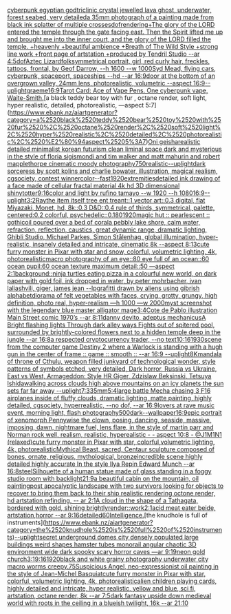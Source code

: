 [cyberpunk egyptian god](https://www.ebank.nz/aiartgenerator?category=cyberpunk%2520egyptian%2520god)[triclinic crystal jewelled lava ghost, underwater, forest seabed, very detailed](https://www.ebank.nz/aiartgenerator?category=triclinic%2520crystal%2520jewelled%2520lava%2520ghost%2C%2520underwater%2C%2520forest%2520seabed%2C%2520very%2520detailed)[a 35mm photograph of a painting made from black ink splatter of multiple crosses](https://www.ebank.nz/aiartgenerator?category=a%252035mm%2520photograph%2520of%2520a%2520painting%2520made%2520from%2520black%2520ink%2520splatter%2520of%2520multiple%2520crosses)[dof](https://www.ebank.nz/aiartgenerator?category=dof)[rendering](https://www.ebank.nz/aiartgenerator?category=rendering)[+The glory of the LORD entered the temple through the gate facing east. Then the Spirit lifted me up and brought me into the inner court, and the glory of the LORD filled the temple. +heavenly +beautiful ambience +Breath of The Wild Style +strong line work +front page of artstation +produced by Tendril Studio --ar 4:5](https://www.ebank.nz/aiartgenerator?category=%2BThe%2520glory%2520of%2520the%2520LORD%2520entered%2520the%2520temple%2520through%2520the%2520gate%2520facing%2520east.%2520Then%2520the%2520Spirit%2520lifted%2520me%2520up%2520and%2520brought%2520me%2520into%2520the%2520inner%2520court%2C%2520and%2520the%2520glory%2520of%2520the%2520LORD%2520filled%2520the%2520temple.%2520%2Bheavenly%2520%2Bbeautiful%2520ambience%2520%2BBreath%2520of%2520The%2520Wild%2520Style%2520%2Bstrong%2520line%2520work%2520%2Bfront%2520page%2520of%2520artstation%2520%2Bproduced%2520by%2520Tendril%2520Studio%2520--ar%25204%3A5)[dof](https://www.ebank.nz/aiartgenerator?category=dof)[Aztec Lizardfolk](https://www.ebank.nz/aiartgenerator?category=Aztec%2520Lizardfolk)[symmetrical portrait, girl, red curly hair, freckles, tattoos, frontal, by Geof Darrow, --h 1600 --w 1000](https://www.ebank.nz/aiartgenerator?category=symmetrical%2520portrait%2C%2520girl%2C%2520red%2520curly%2520hair%2C%2520freckles%2C%2520tattoos%2C%2520frontal%2C%2520by%2520Geof%2520Darrow%2C%2520--h%25201600%2520--w%25201000)[Syd Mead, flying cars, cyberpunk, spaceport, spaceships --hd --ar 16:9](https://www.ebank.nz/aiartgenerator?category=Syd%2520Mead%2C%2520flying%2520cars%2C%2520cyberpunk%2C%2520spaceport%2C%2520spaceships%2520--hd%2520--ar%252016%3A9)[door at the bottom of an overgrown valley, 24mm lens, photorealistic, volumetric --aspect 16:9](https://www.ebank.nz/aiartgenerator?category=door%2520at%2520the%2520bottom%2520of%2520an%2520overgrown%2520valley%2C%252024mm%2520lens%2C%2520photorealistic%2C%2520volumetric%2520--aspect%252016%3A9)[--uplight](https://www.ebank.nz/aiartgenerator?category=--uplight)[graeme](https://www.ebank.nz/aiartgenerator?category=graeme)[16:9](https://www.ebank.nz/aiartgenerator?category=16%3A9)[Tarot Card: Ace of Vape Pens. One cyberpunk vape, Waite-Smith.](https://www.ebank.nz/aiartgenerator?category=Tarot%2520Card%3A%2520Ace%2520of%2520Vape%2520Pens.%2520One%2520cyberpunk%2520vape%2C%2520Waite-Smith.)[a black teddy bear toy with fur , octane render, soft light, hyper realistic, detailed, photorealistic, —aspect 5:7](https://www.ebank.nz/aiartgenerator?category=a%2520black%2520teddy%2520bear%2520toy%2520with%2520fur%2520%2C%2520octane%2520render%2C%2520soft%2520light%2C%2520hyper%2520realistic%2C%2520detailed%2C%2520photorealistic%2C%2520%E2%80%94aspect%25205%3A7)[Oni geisha](https://www.ebank.nz/aiartgenerator?category=Oni%2520geisha)[realistic detailed minimalist korean futurism clean liminal space dark and mysterious in the style of floria sigismondi and tim walker and matt mahurin and robert mapplethorpe cinematic moody photography](https://www.ebank.nz/aiartgenerator?category=realistic%2520detailed%2520minimalist%2520korean%2520futurism%2520clean%2520liminal%2520space%2520dark%2520and%2520mysterious%2520in%2520the%2520style%2520of%2520floria%2520sigismondi%2520and%2520tim%2520walker%2520and%2520matt%2520mahurin%2520and%2520robert%2520mapplethorpe%2520cinematic%2520moody%2520photography)[750](https://www.ebank.nz/aiartgenerator?category=750)[realistic](https://www.ebank.nz/aiartgenerator?category=realistic)[--uplight](https://www.ebank.nz/aiartgenerator?category=--uplight)[dark sorceress by scott kolins and charlie bowater, illustration, magical realism, cgsociety, contest winner](https://www.ebank.nz/aiartgenerator?category=dark%2520sorceress%2520by%2520scott%2520kolins%2520and%2520charlie%2520bowater%2C%2520illustration%2C%2520magical%2520realism%2C%2520cgsociety%2C%2520contest%2520winner)[color](https://www.ebank.nz/aiartgenerator?category=color)[](https://www.ebank.nz/aiartgenerator?category=)[--fast](https://www.ebank.nz/aiartgenerator?category=--fast)[1920](https://www.ebank.nz/aiartgenerator?category=1920)[extremities](https://www.ebank.nz/aiartgenerator?category=extremities)[detailed ink drawing of a face made of cellular fractal material 4k hd 3D dimensional shiny](https://www.ebank.nz/aiartgenerator?category=detailed%2520ink%2520drawing%2520of%2520a%2520face%2520made%2520of%2520cellular%2520fractal%2520material%25204k%2520hd%25203D%2520dimensional%2520shiny)[totter](https://www.ebank.nz/aiartgenerator?category=totter)[9:16](https://www.ebank.nz/aiartgenerator?category=9%3A16)[color and light by rufino tamayo --w 1920 --h 1080](https://www.ebank.nz/aiartgenerator?category=color%2520and%2520light%2520by%2520rufino%2520tamayo%2520--w%25201920%2520--h%25201080)[16:9](https://www.ebank.nz/aiartgenerator?category=16%3A9)[--uplight](https://www.ebank.nz/aiartgenerator?category=--uplight)[3:2](https://www.ebank.nz/aiartgenerator?category=3%3A2)[Ray](https://www.ebank.nz/aiartgenerator?category=Ray)[the item itself tree ent treant::1 vector art::0.3 digital, flat Miyazaki, Monet, hd, 8k::0.3 D&D::0.4 rule of thirds, symmetrical, palette, centered:0.2 colorful, psychedelic::0.1](https://www.ebank.nz/aiartgenerator?category=the%2520item%2520itself%2520tree%2520ent%2520treant%3A%3A1%2520vector%2520art%3A%3A0.3%2520digital%2C%2520flat%2520Miyazaki%2C%2520Monet%2C%2520hd%2C%25208k%3A%3A0.3%2520D%26D%3A%3A0.4%2520rule%2520of%2520thirds%2C%2520symmetrical%2C%2520palette%2C%2520centered%3A0.2%2520colorful%2C%2520psychedelic%3A%3A0.1)[80](https://www.ebank.nz/aiartgenerator?category=80)[1920](https://www.ebank.nz/aiartgenerator?category=1920)[magic hut :: pearlescent :: gothic](https://www.ebank.nz/aiartgenerator?category=magic%2520hut%2520%3A%3A%2520pearlescent%2520%3A%3A%2520gothic)[oil poured over a bed of coral](https://www.ebank.nz/aiartgenerator?category=oil%2520poured%2520over%2520a%2520bed%2520of%2520coral)[a pebbly lake shore, calm water, refraction, reflection, caustics, great dynamic range, dramatic lighting, Ghibli Studio, Michael Parkes, Simon Stålenhag, global illumination, hyper-realistic, insanely detailed and intricate, cinematic 8k --aspect 8:13](https://www.ebank.nz/aiartgenerator?category=a%2520pebbly%2520lake%2520shore%2C%2520calm%2520water%2C%2520refraction%2C%2520reflection%2C%2520caustics%2C%2520great%2520dynamic%2520range%2C%2520dramatic%2520lighting%2C%2520Ghibli%2520Studio%2C%2520Michael%2520Parkes%2C%2520Simon%2520St%C3%A5lenhag%2C%2520global%2520illumination%2C%2520hyper-realistic%2C%2520insanely%2520detailed%2520and%2520intricate%2C%2520cinematic%25208k%2520--aspect%25208%3A13)[cute furry monster in Pixar with star and snow, colorful, volumetric lighting, 4k, photorealistic](https://www.ebank.nz/aiartgenerator?category=cute%2520furry%2520monster%2520in%2520Pixar%2520with%2520star%2520and%2520snow%2C%2520colorful%2C%2520volumetric%2520lighting%2C%25204k%2C%2520photorealistic)[macro photography of an eye::80 eye full of an ocean::60 ocean pupil:60 ocean texture maximum detail::50 —aspect 2:1](https://www.ebank.nz/aiartgenerator?category=macro%2520photography%2520of%2520an%2520eye%3A%3A80%2520eye%2520full%2520of%2520an%2520ocean%3A%3A60%2520ocean%2520pupil%3A60%2520ocean%2520texture%2520maximum%2520detail%3A%3A50%2520%E2%80%94aspect%25202%3A1)[background::](https://www.ebank.nz/aiartgenerator?category=background%3A%3A)[](https://www.ebank.nz/aiartgenerator?category=)[ninja turtles eating pizza in a colourful new world, on dark paper with gold foil, ink dropped in water, by peter mohrbacher, ivan laliashvili, giger, james jean --lp](https://www.ebank.nz/aiartgenerator?category=ninja%2520turtles%2520eating%2520pizza%2520in%2520a%2520colourful%2520new%2520world%2C%2520on%2520dark%2520paper%2520with%2520gold%2520foil%2C%2520ink%2520dropped%2520in%2520water%2C%2520by%2520peter%2520mohrbacher%2C%2520ivan%2520laliashvili%2C%2520giger%2C%2520james%2520jean%2520--lp)[](https://www.ebank.nz/aiartgenerator?category=)[grafitti drawn by aliens using gibrish alphabet](https://www.ebank.nz/aiartgenerator?category=grafitti%2520drawn%2520by%2520aliens%2520using%2520gibrish%2520alphabet)[diorama of felt vegetables with faces, crying, grotty, grungy, high definition, photo real, hyper-realism —h 1000 —w 2000](https://www.ebank.nz/aiartgenerator?category=diorama%2520of%2520felt%2520vegetables%2520with%2520faces%2C%2520crying%2C%2520grotty%2C%2520grungy%2C%2520high%2520definition%2C%2520photo%2520real%2C%2520hyper-realism%2520%E2%80%94h%25201000%2520%E2%80%94w%25202000)[myst screenshot with the legendary blue master alligator mage](https://www.ebank.nz/aiartgenerator?category=myst%2520screenshot%2520with%2520the%2520legendary%2520blue%2520master%2520alligator%2520mage)[3:4](https://www.ebank.nz/aiartgenerator?category=3%3A4)[Cote de Pablo illustration Main Street comic 1970’s --ar 8:11](https://www.ebank.nz/aiartgenerator?category=Cote%2520de%2520Pablo%2520illustration%2520Main%2520Street%2520comic%25201970%E2%80%99s%2520--ar%25208%3A11)[danny devito, adeptus mechanicus](https://www.ebank.nz/aiartgenerator?category=danny%2520devito%2C%2520adeptus%2520mechanicus)[A Bright flashing lights Through dark alley ways Fights out of spitered pool, surrounded by brightly-colored flowers next to a hidden temple deep in the jungle --ar 16:8](https://www.ebank.nz/aiartgenerator?category=A%2520Bright%2520flashing%2520lights%2520Through%2520dark%2520alley%2520ways%2520Fights%2520out%2520of%2520spitered%2520pool%2C%2520surrounded%2520by%2520brightly-colored%2520flowers%2520next%2520to%2520a%2520hidden%2520temple%2520deep%2520in%2520the%2520jungle%2520--ar%252016%3A8)[a respected cryptocurrency trader, --no text](https://www.ebank.nz/aiartgenerator?category=a%2520respected%2520cryptocurrency%2520trader%2C%2520--no%2520text)[10:16](https://www.ebank.nz/aiartgenerator?category=10%3A16)[1930](https://www.ebank.nz/aiartgenerator?category=1930)[scene from the computer game Destiny 2 where a Warlock is standing with a hugh gun in the center of frame :: game :: smooth :: --ar 16:9 --uplight](https://www.ebank.nz/aiartgenerator?category=scene%2520from%2520the%2520computer%2520game%2520Destiny%25202%2520where%2520a%2520Warlock%2520is%2520standing%2520with%2520a%2520hugh%2520gun%2520in%2520the%2520center%2520of%2520frame%2520%3A%3A%2520game%2520%3A%3A%2520smooth%2520%3A%3A%2520--ar%252016%3A9%2520--uplight)[8K](https://www.ebank.nz/aiartgenerator?category=8K)[mandala of throne of Cthulu, weapon filled junkyard of technological wonder, style patterns of symbols etched, very detailed, Dark horror, Russia vs Ukraine, East vs West, Armageddon: Style HR Giger, Zdzislaw Beksinski, Tetsuya Ishida](https://www.ebank.nz/aiartgenerator?category=mandala%2520of%2520throne%2520of%2520Cthulu%2C%2520weapon%2520filled%2520junkyard%2520of%2520technological%2520wonder%2C%2520style%2520patterns%2520of%2520symbols%2520etched%2C%2520very%2520detailed%2C%2520Dark%2520horror%2C%2520Russia%2520vs%2520Ukraine%2C%2520East%2520vs%2520West%2C%2520Armageddon%3A%2520Style%2520HR%2520Giger%2C%2520Zdzislaw%2520Beksinski%2C%2520Tetsuya%2520Ishida)[walking across clouds high above mountains on an icy planets the sun sets far far away --uplight](https://www.ebank.nz/aiartgenerator?category=walking%2520across%2520clouds%2520high%2520above%2520mountains%2520on%2520an%2520icy%2520planets%2520the%2520sun%2520sets%2520far%2520far%2520away%2520--uplight)[7:3](https://www.ebank.nz/aiartgenerator?category=7%3A3)[35mm](https://www.ebank.nz/aiartgenerator?category=35mm)[5:4](https://www.ebank.nz/aiartgenerator?category=5%3A4)[large battle Mecha chasing 3 F16 airplanes inside of fluffy clouds, dramatic lighting, matte painting, highly detailed, cgsociety, hyperrealistic, --no dof, --ar 16:9](https://www.ebank.nz/aiartgenerator?category=large%2520battle%2520Mecha%2520chasing%25203%2520F16%2520airplanes%2520inside%2520of%2520fluffy%2520clouds%2C%2520dramatic%2520lighting%2C%2520matte%2520painting%2C%2520highly%2520detailed%2C%2520cgsociety%2C%2520hyperrealistic%2C%2520--no%2520dof%2C%2520--ar%252016%3A9)[lovers at rave music event, morning light, flash photography](https://www.ebank.nz/aiartgenerator?category=lovers%2520at%2520rave%2520music%2520event%2C%2520morning%2520light%2C%2520flash%2520photography)[500](https://www.ebank.nz/aiartgenerator?category=500)[dark](https://www.ebank.nz/aiartgenerator?category=dark)[--wallpaper](https://www.ebank.nz/aiartgenerator?category=--wallpaper)[16:9](https://www.ebank.nz/aiartgenerator?category=16%3A9)[epic portrait of xenomorph Pennywise the clown, posing, dancing, seaside, massive, imposing, dawn, nightmare fuel, lens flare, in the style of martin parr and Norman rock well, realism, realistic, hyperealistic - - aspect 10:8 - @J1M1N1 (relaxed)](https://www.ebank.nz/aiartgenerator?category=epic%2520portrait%2520of%2520xenomorph%2520Pennywise%2520the%2520clown%2C%2520posing%2C%2520dancing%2C%2520seaside%2C%2520massive%2C%2520imposing%2C%2520dawn%2C%2520nightmare%2520fuel%2C%2520lens%2520flare%2C%2520in%2520the%2520style%2520of%2520martin%2520parr%2520and%2520Norman%2520rock%2520well%2C%2520realism%2C%2520realistic%2C%2520hyperealistic%2520-%2520-%2520aspect%252010%3A8%2520-%2520%40J1M1N1%2520%28relaxed%29)[cute furry monster in Pixar with star, colorful,volumetric lighting, 4k, photorealistic](https://www.ebank.nz/aiartgenerator?category=cute%2520furry%2520monster%2520in%2520Pixar%2520with%2520star%2C%2520colorful%2Cvolumetric%2520lighting%2C%25204k%2C%2520photorealistic)[Mythical Beast, sacred, Centaur sculpture composed of bones, ornate, religious, mythological, bronze](https://www.ebank.nz/aiartgenerator?category=Mythical%2520Beast%2C%2520sacred%2C%2520Centaur%2520sculpture%2520composed%2520of%2520bones%2C%2520ornate%2C%2520religious%2C%2520mythological%2C%2520bronze)[incredible scene highly detailed highly accurate In the style Ilya Repin Edward Munch --ar 16:8](https://www.ebank.nz/aiartgenerator?category=incredible%2520scene%2520highly%2520detailed%2520highly%2520accurate%2520In%2520the%2520style%2520Ilya%2520Repin%2520Edward%2520Munch%2520--ar%252016%3A8)[steel](https://www.ebank.nz/aiartgenerator?category=steel)[Silhouette of a human statue made of glass standing in a foggy studio room with backlight](https://www.ebank.nz/aiartgenerator?category=Silhouette%2520of%2520a%2520human%2520statue%2520made%2520of%2520glass%2520standing%2520in%2520a%2520foggy%2520studio%2520room%2520with%2520backlight)[21:9](https://www.ebank.nz/aiartgenerator?category=21%3A9)[a beautiful cabin on the mountain, oil painting](https://www.ebank.nz/aiartgenerator?category=a%2520beautiful%2520cabin%2520on%2520the%2520mountain%2C%2520oil%2520painting)[post apocalyptic landscape with two survivors looking for objects to recover to bring them back to their ship realistic rendering octone render, hd artstation refinding, -- ar 2:1](https://www.ebank.nz/aiartgenerator?category=post%2520apocalyptic%2520landscape%2520with%2520two%2520survivors%2520looking%2520for%2520objects%2520to%2520recover%2520to%2520bring%2520them%2520back%2520to%2520their%2520ship%2520realistic%2520rendering%2520octone%2520render%2C%2520hd%2520artstation%2520refinding%2C%2520--%2520ar%25202%3A1)[A cloud in the shape of a Tathagata, bordered with gold, shining brightly](https://www.ebank.nz/aiartgenerator?category=A%2520cloud%2520in%2520the%2520shape%2520of%2520a%2520Tathagata%2C%2520bordered%2520with%2520gold%2C%2520shining%2520brightly)[render::](https://www.ebank.nz/aiartgenerator?category=render%3A%3A)[work](https://www.ebank.nz/aiartgenerator?category=work)[2:1](https://www.ebank.nz/aiartgenerator?category=2%3A1)[acid meat eater beide, artstation,horror --ar 9:16](https://www.ebank.nz/aiartgenerator?category=acid%2520meat%2520eater%2520beide%2C%2520artstation%2Chorror%2520--ar%25209%3A16)[detailed](https://www.ebank.nz/aiartgenerator?category=detailed)[60](https://www.ebank.nz/aiartgenerator?category=60)[Intelligence.](https://www.ebank.nz/aiartgenerator?category=Intelligence.)[the knudhole is full of instruments](https://www.ebank.nz/aiartgenerator?category=the%2520knudhole%2520is%2520full%2520of%2520instruments)[--uplight](https://www.ebank.nz/aiartgenerator?category=--uplight)[secret underground domes city densely populated large buildings weird shapes hamster tubes monorail angular chaotic 3D environment wide dark spooky scary horror caves —ar 9:19](https://www.ebank.nz/aiartgenerator?category=secret%2520underground%2520domes%2520city%2520densely%2520populated%2520large%2520buildings%2520weird%2520shapes%2520hamster%2520tubes%2520monorail%2520angular%2520chaotic%25203D%2520environment%2520wide%2520dark%2520spooky%2520scary%2520horror%2520caves%2520%E2%80%94ar%25209%3A19)[neon gold church](https://www.ebank.nz/aiartgenerator?category=neon%2520gold%2520church)[3:1](https://www.ebank.nz/aiartgenerator?category=3%3A1)[9:16](https://www.ebank.nz/aiartgenerator?category=9%3A16)[1920](https://www.ebank.nz/aiartgenerator?category=1920)[black and white grainy photography underwater city macro worms creepy](https://www.ebank.nz/aiartgenerator?category=black%2520and%2520white%2520grainy%2520photography%2520underwater%2520city%2520macro%2520worms%2520creepy)[.75](https://www.ebank.nz/aiartgenerator?category=.75)[Suspicious Angel, neo-expressionist oil painting in the style of Jean-Michel Basquiat](https://www.ebank.nz/aiartgenerator?category=Suspicious%2520Angel%2C%2520neo-expressionist%2520oil%2520painting%2520in%2520the%2520style%2520of%2520Jean-Michel%2520Basquiat)[cute furry monster in Pixar with star, colorful, volumetric lighting, 4k, photorealistic](https://www.ebank.nz/aiartgenerator?category=cute%2520furry%2520monster%2520in%2520Pixar%2520with%2520star%2C%2520colorful%2C%2520volumetric%2520lighting%2C%25204k%2C%2520photorealistic)[alien children playing cards, highly detailed and intricate, hyper realistic, yellow and blue, sci fi, artstation, octane render, 8k --ar 7:5](https://www.ebank.nz/aiartgenerator?category=alien%2520children%2520playing%2520cards%2C%2520highly%2520detailed%2520and%2520intricate%2C%2520hyper%2520realistic%2C%2520yellow%2520and%2520blue%2C%2520sci%2520fi%2C%2520artstation%2C%2520octane%2520render%2C%25208k%2520--ar%25207%3A5)[dark fantasy upside down medieval world with roots in the ceiling in a blueish twilight, 16k --ar 21:10](https://www.ebank.nz/aiartgenerator?category=dark%2520fantasy%2520upside%2520down%2520medieval%2520world%2520with%2520roots%2520in%2520the%2520ceiling%2520in%2520a%2520blueish%2520twilight%2C%252016k%2520--ar%252021%3A10)